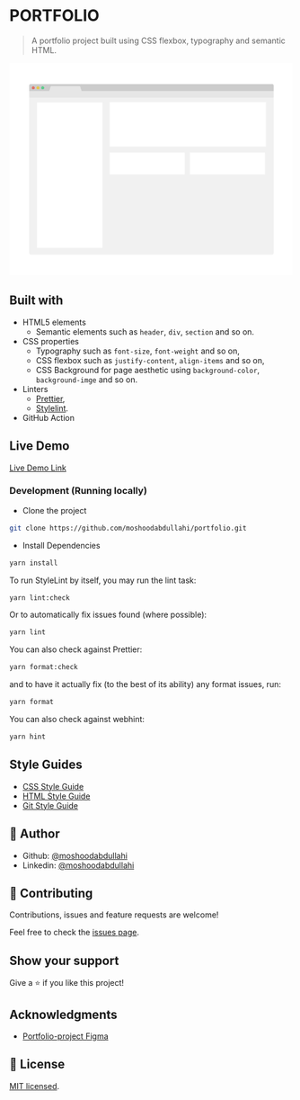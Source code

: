 # PORTFOLIO

> A portfolio project built using CSS flexbox, typography and semantic HTML.

![screenshot](./app_screenshot.png)

## Built with

- HTML5 elements
  - Semantic elements such as `header`, `div`, `section` and so on.
- CSS properties
  - Typography such as `font-size`, `font-weight` and so on,
  - CSS flexbox such as `justify-content`, `align-items` and so on,
  - CSS Background for page aesthetic using `background-color`, `background-imge` and so on.
- Linters
  - [Prettier](https://prettier.io/),
  - [Stylelint](https://stylelint.io/).
- GitHub Action

## Live Demo

[Live Demo Link](https://livedemo.com)

### Development (Running locally)

- Clone the project

```bash
git clone https://github.com/moshoodabdullahi/portfolio.git
```

- Install Dependencies

```bash
yarn install
```

To run StyleLint by itself, you may run the lint task:

```bash
yarn lint:check
```

Or to automatically fix issues found (where possible):

```bash
yarn lint
```

You can also check against Prettier:

```bash
yarn format:check
```

and to have it actually fix (to the best of its ability) any format issues, run:

```bash
yarn format
```

You can also check against webhint:

```bash
yarn hint
```

## Style Guides

- [CSS Style Guide](http://udacity.github.io/frontend-nanodegree-styleguide/css.html)
- [HTML Style Guide](http://udacity.github.io/frontend-nanodegree-styleguide/index.html)
- [Git Style Guide](https://udacity.github.io/git-styleguide/)

## 👤 Author

- Github: [@moshoodabdullahi](https://github.com/moshoodabdullahi)
- Linkedin: [@moshoodabdullahi](https://www.linkedin.com/in/moshoodabdullahi/)

## 🤝 Contributing

Contributions, issues and feature requests are welcome!

Feel free to check the [issues page](../../issues).

## Show your support

Give a ⭐️ if you like this project!

## Acknowledgments

- [Portfolio-project Figma](https://www.figma.com/file/LKueaSlr8Kc2yMKeZkKgtm/portfolio_project?node-id=0-1&t=832EHDclWuSK5XPh-0)

## 📝 License

[MIT licensed](./LICENSE).
